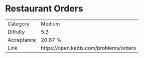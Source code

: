 # Restaurant Orders

<table>
    <tr>
        <td>Category</td>
        <td>Medium</td>
    </tr>
    <tr>
        <td>Diffulty</td>
        <td>5.3</td>
    </tr>
    <tr>
        <td>Acceptance</td>
        <td>20.87 %</td>
    </tr>
    <tr>
        <td>Link</td>
        <td>https://open.kattis.com/problems/orders</td>
    </tr>
</table>